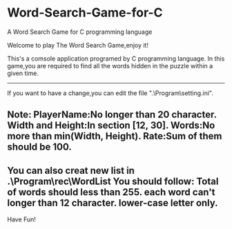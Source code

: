 # Word-Search-Game-for-C
A Word Search Game for C programming language

Welcome to play The Word Search Game,enjoy it!

This's a comsole application programed by C programming language.
In this game,you are required to find all the words hidden in the puzzle within a given time.

-----------------------------------------------------------
If you want to have a change,you can edit the file ".\Program\setting.ini".

Note:
PlayerName:No longer than 20 character.
Width and Height:In section [12, 30].
Words:No more than min(Width, Height).
Rate:Sum of them should be 100.
-----------------------------------------------------------
You can also creat new list in .\Program\rec\WordList
You should follow: 
    Total of words should less than 255.
    each word can't longer than 12 character.
    lower-case letter only.
-----------------------------------------------------------

Have Fun!
